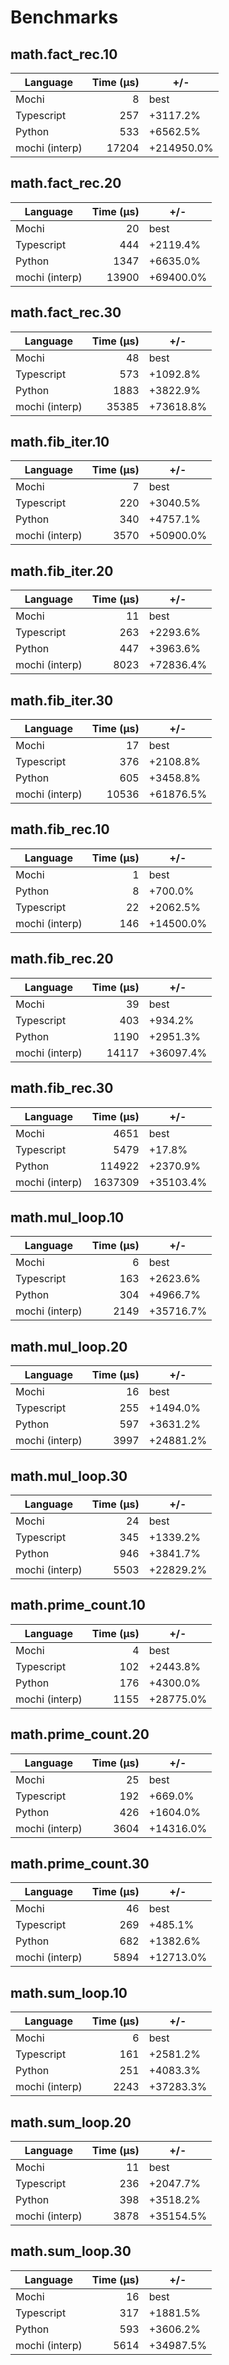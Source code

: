 # Benchmarks

## math.fact_rec.10
| Language | Time (µs) | +/- |
| --- | ---: | --- |
| Mochi | 8 | best |
| Typescript | 257 | +3117.2% |
| Python | 533 | +6562.5% |
| mochi (interp) | 17204 | +214950.0% |

## math.fact_rec.20
| Language | Time (µs) | +/- |
| --- | ---: | --- |
| Mochi | 20 | best |
| Typescript | 444 | +2119.4% |
| Python | 1347 | +6635.0% |
| mochi (interp) | 13900 | +69400.0% |

## math.fact_rec.30
| Language | Time (µs) | +/- |
| --- | ---: | --- |
| Mochi | 48 | best |
| Typescript | 573 | +1092.8% |
| Python | 1883 | +3822.9% |
| mochi (interp) | 35385 | +73618.8% |

## math.fib_iter.10
| Language | Time (µs) | +/- |
| --- | ---: | --- |
| Mochi | 7 | best |
| Typescript | 220 | +3040.5% |
| Python | 340 | +4757.1% |
| mochi (interp) | 3570 | +50900.0% |

## math.fib_iter.20
| Language | Time (µs) | +/- |
| --- | ---: | --- |
| Mochi | 11 | best |
| Typescript | 263 | +2293.6% |
| Python | 447 | +3963.6% |
| mochi (interp) | 8023 | +72836.4% |

## math.fib_iter.30
| Language | Time (µs) | +/- |
| --- | ---: | --- |
| Mochi | 17 | best |
| Typescript | 376 | +2108.8% |
| Python | 605 | +3458.8% |
| mochi (interp) | 10536 | +61876.5% |

## math.fib_rec.10
| Language | Time (µs) | +/- |
| --- | ---: | --- |
| Mochi | 1 | best |
| Python | 8 | +700.0% |
| Typescript | 22 | +2062.5% |
| mochi (interp) | 146 | +14500.0% |

## math.fib_rec.20
| Language | Time (µs) | +/- |
| --- | ---: | --- |
| Mochi | 39 | best |
| Typescript | 403 | +934.2% |
| Python | 1190 | +2951.3% |
| mochi (interp) | 14117 | +36097.4% |

## math.fib_rec.30
| Language | Time (µs) | +/- |
| --- | ---: | --- |
| Mochi | 4651 | best |
| Typescript | 5479 | +17.8% |
| Python | 114922 | +2370.9% |
| mochi (interp) | 1637309 | +35103.4% |

## math.mul_loop.10
| Language | Time (µs) | +/- |
| --- | ---: | --- |
| Mochi | 6 | best |
| Typescript | 163 | +2623.6% |
| Python | 304 | +4966.7% |
| mochi (interp) | 2149 | +35716.7% |

## math.mul_loop.20
| Language | Time (µs) | +/- |
| --- | ---: | --- |
| Mochi | 16 | best |
| Typescript | 255 | +1494.0% |
| Python | 597 | +3631.2% |
| mochi (interp) | 3997 | +24881.2% |

## math.mul_loop.30
| Language | Time (µs) | +/- |
| --- | ---: | --- |
| Mochi | 24 | best |
| Typescript | 345 | +1339.2% |
| Python | 946 | +3841.7% |
| mochi (interp) | 5503 | +22829.2% |

## math.prime_count.10
| Language | Time (µs) | +/- |
| --- | ---: | --- |
| Mochi | 4 | best |
| Typescript | 102 | +2443.8% |
| Python | 176 | +4300.0% |
| mochi (interp) | 1155 | +28775.0% |

## math.prime_count.20
| Language | Time (µs) | +/- |
| --- | ---: | --- |
| Mochi | 25 | best |
| Typescript | 192 | +669.0% |
| Python | 426 | +1604.0% |
| mochi (interp) | 3604 | +14316.0% |

## math.prime_count.30
| Language | Time (µs) | +/- |
| --- | ---: | --- |
| Mochi | 46 | best |
| Typescript | 269 | +485.1% |
| Python | 682 | +1382.6% |
| mochi (interp) | 5894 | +12713.0% |

## math.sum_loop.10
| Language | Time (µs) | +/- |
| --- | ---: | --- |
| Mochi | 6 | best |
| Typescript | 161 | +2581.2% |
| Python | 251 | +4083.3% |
| mochi (interp) | 2243 | +37283.3% |

## math.sum_loop.20
| Language | Time (µs) | +/- |
| --- | ---: | --- |
| Mochi | 11 | best |
| Typescript | 236 | +2047.7% |
| Python | 398 | +3518.2% |
| mochi (interp) | 3878 | +35154.5% |

## math.sum_loop.30
| Language | Time (µs) | +/- |
| --- | ---: | --- |
| Mochi | 16 | best |
| Typescript | 317 | +1881.5% |
| Python | 593 | +3606.2% |
| mochi (interp) | 5614 | +34987.5% |

